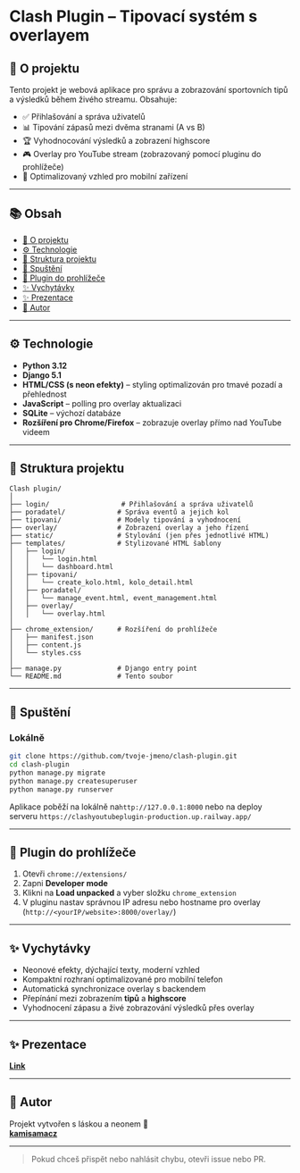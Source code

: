 
# Clash Plugin – Tipovací systém s overlayem

## 🧠 O projektu

Tento projekt je webová aplikace pro správu a zobrazování sportovních tipů a výsledků během živého streamu. Obsahuje:

- ✅ Přihlašování a správa uživatelů
- 📊 Tipování zápasů mezi dvěma stranami (A vs B)
- 🏆 Vyhodnocování výsledků a zobrazení highscore
- 🎮 Overlay pro YouTube stream (zobrazovaný pomocí pluginu do prohlížeče)
- 📱 Optimalizovaný vzhled pro mobilní zařízení

---

## 📚 Obsah

- [🧠 O projektu](#-o-projektu)
- [⚙️ Technologie](#️-technologie)
- [📁 Struktura projektu](#-struktura-projektu)
- [🚀 Spuštění](#-spuštění)
- [🧩 Plugin do prohlížeče](#-plugin-do-prohlížeče)
- [✨ Vychytávky](#-vychytávky)
- [✨ Prezentace](#-prezentace)
- [📸 Autor](#-autor)

---

## ⚙️ Technologie

- **Python 3.12**
- **Django 5.1**
- **HTML/CSS (s neon efekty)** – styling optimalizován pro tmavé pozadí a přehlednost
- **JavaScript** – polling pro overlay aktualizaci
- **SQLite** – výchozí databáze
- **Rozšíření pro Chrome/Firefox** – zobrazuje overlay přímo nad YouTube videem

---

## 📁 Struktura projektu

```
Clash plugin/
│
├── login/                  # Přihlašování a správa uživatelů
├── poradatel/             # Správa eventů a jejich kol
├── tipovani/              # Modely tipování a vyhodnocení
├── overlay/               # Zobrazení overlay a jeho řízení
├── static/                # Stylování (jen přes jednotlivé HTML)
├── templates/             # Stylizované HTML šablony
│   ├── login/
│   │   └── login.html
│   │   └── dashboard.html
│   ├── tipovani/
│   │   └── create_kolo.html, kolo_detail.html
│   ├── poradatel/
│   │   └── manage_event.html, event_management.html
│   ├── overlay/
│   │   └── overlay.html
│
├── chrome_extension/      # Rozšíření do prohlížeče
│   ├── manifest.json
│   ├── content.js
│   └── styles.css
│
├── manage.py              # Django entry point
└── README.md              # Tento soubor
```

---

## 🚀 Spuštění

### Lokálně
```bash
git clone https://github.com/tvoje-jmeno/clash-plugin.git
cd clash-plugin
python manage.py migrate
python manage.py createsuperuser
python manage.py runserver
```

Aplikace poběží na lokálně na`http://127.0.0.1:8000` nebo na deploy serveru `https://clashyoutubeplugin-production.up.railway.app/`

---

## 🧩 Plugin do prohlížeče

1. Otevři `chrome://extensions/`
2. Zapni **Developer mode**
3. Klikni na **Load unpacked** a vyber složku `chrome_extension`
4. V pluginu nastav správnou IP adresu nebo hostname pro overlay (`http://<yourIP/website>:8000/overlay/`)

---

## ✨ Vychytávky

- Neonové efekty, dýchající texty, moderní vzhled
- Kompaktní rozhraní optimalizované pro mobilní telefon
- Automatická synchronizace overlay s backendem
- Přepínání mezi zobrazením **tipů** a **highscore**
- Vyhodnocení zápasu a živé zobrazování výsledků přes overlay

---


## ✨ Prezentace
**[Link](https://docs.google.com/presentation/d/1xmvv-A9zUaFVobJ_R_MiPuxK5CjiLRs-eVvJBdU29Xc/edit?usp=sharing)**


---

## 📸 Autor

Projekt vytvořen s láskou a neonem 💚  
**[kamisamacz](https://instagram.com/kamisamacz)**

---

> Pokud chceš přispět nebo nahlásit chybu, otevři issue nebo PR.
